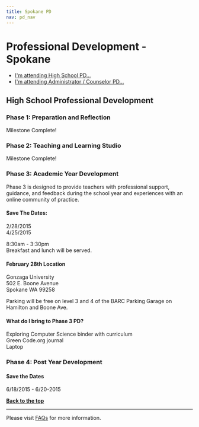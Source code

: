 ```yaml
---
title: Spokane PD
nav: pd_nav
---
```

<a id="top"></a>

# Professional Development - Spokane

- [I'm attending High School PD...](#hs)
- [I'm attending Administrator / Counselor PD...](#admin)

<a id="hs"></a>

## High School Professional Development

### Phase 1: Preparation and Reflection

Milestone Complete!

### Phase 2: Teaching and Learning Studio

Milestone Complete!

### Phase 3: Academic Year Development
Phase 3 is designed to provide teachers with professional support, guidance, and feedback during the school year and experiences with an online community of practice.

#### Save The Dates:

2/28/2015
<br />
4/25/2015
<br />

8:30am - 3:30pm
<br />
Breakfast and lunch will be served. 

#### February 28th Location 

Gonzaga University
<br />
502 E. Boone Avenue 
<br />
Spokane WA 99258
<br />

Parking will be free on level 3 and 4 of the BARC Parking Garage on Hamilton and Boone Ave.

#### What do I bring to Phase 3 PD? ####
Exploring Computer Science binder with curriculum
<br />
Green Code.org journal
<br />
Laptop

### Phase 4: Post Year Development

#### Save the Dates
6/18/2015 - 6/20-2015

[**Back to the top**](#top)

----------
Please visit [FAQs](/educate/pd/faq) for more information.

<br />
<br />